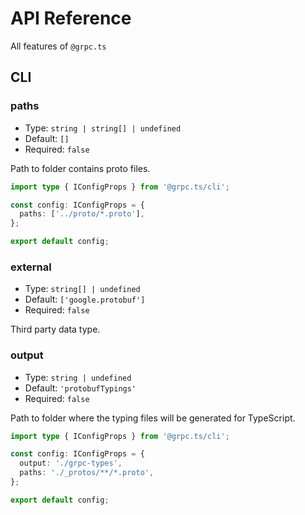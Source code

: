 # API Reference

All features of `@grpc.ts`

## CLI

### paths

- Type: `string | string[] | undefined`
- Default: `[]`
- Required: `false`

Path to folder contains proto files.

```ts
import type { IConfigProps } from '@grpc.ts/cli';

const config: IConfigProps = {
  paths: ['../proto/*.proto'],
};

export default config;
```

### external

- Type: `string[] | undefined`
- Default: `['google.protobuf']`
- Required: `false`

Third party data type.

### output

- Type: `string | undefined`
- Default: `'protobufTypings'`
- Required: `false`

Path to folder where the typing files will be generated for TypeScript.

```ts
import type { IConfigProps } from '@grpc.ts/cli';

const config: IConfigProps = {
  output: './grpc-types',
  paths: './_protos/**/*.proto',
};

export default config;
```
